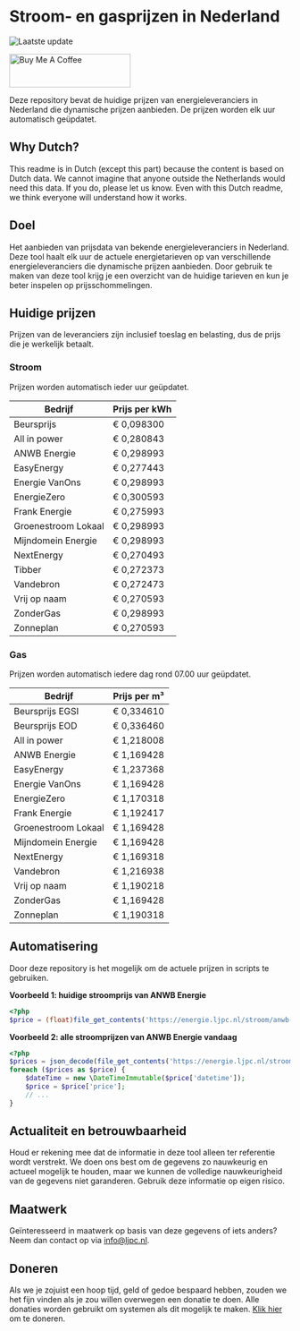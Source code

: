 # Stroom- en gasprijzen in Nederland

![Laatste update](https://img.shields.io/badge/laatste%20update-2024--09--22%2000%3A00%20CET-brightgreen)

<a href="https://www.buymeacoffee.com/Lars-" target="_blank"><img src="https://cdn.buymeacoffee.com/buttons/v2/default-orange.png" alt="Buy Me A Coffee" height="60" style="height: 60px !important;width: 217px !important;" ></a>

Deze repository bevat de huidige prijzen van energieleveranciers in Nederland die dynamische prijzen aanbieden. De prijzen worden elk uur automatisch geüpdatet.

## Why Dutch?

This readme is in Dutch (except this part) because the content is based on Dutch data. We cannot imagine that anyone outside the Netherlands would need this data. If you do, please let us know. Even with this Dutch readme, we think
everyone will understand how it works.

## Doel

Het aanbieden van prijsdata van bekende energieleveranciers in Nederland. Deze tool haalt elk uur de actuele energietarieven op van verschillende energieleveranciers die dynamische prijzen aanbieden. Door gebruik te maken van deze tool
krijg je een overzicht van de huidige tarieven en kun je beter inspelen op prijsschommelingen.

## Huidige prijzen

Prijzen van de leveranciers zijn inclusief toeslag en belasting, dus de prijs die je werkelijk betaalt.

### Stroom

Prijzen worden automatisch ieder uur geüpdatet.

 Bedrijf | Prijs per kWh 
---------|---------------
Beursprijs | € 0,098300
All in power | € 0,280843
ANWB Energie | € 0,298993
EasyEnergy | € 0,277443
Energie VanOns | € 0,298993
EnergieZero | € 0,300593
Frank Energie | € 0,275993
Groenestroom Lokaal | € 0,298993
Mijndomein Energie | € 0,298993
NextEnergy | € 0,270493
Tibber | € 0,272373
Vandebron | € 0,272473
Vrij op naam | € 0,270593
ZonderGas | € 0,298993
Zonneplan | € 0,270593


### Gas

Prijzen worden automatisch iedere dag rond 07.00 uur geüpdatet.

 Bedrijf | Prijs per m³ 
---------|--------------
Beursprijs EGSI | € 0,334610
Beursprijs EOD | € 0,336460
All in power | € 1,218008
ANWB Energie | € 1,169428
EasyEnergy | € 1,237368
Energie VanOns | € 1,169428
EnergieZero | € 1,170318
Frank Energie | € 1,192417
Groenestroom Lokaal | € 1,169428
Mijndomein Energie | € 1,169428
NextEnergy | € 1,169318
Vandebron | € 1,216938
Vrij op naam | € 1,190218
ZonderGas | € 1,169428
Zonneplan | € 1,190318


## Automatisering

Door deze repository is het mogelijk om de actuele prijzen in scripts te gebruiken.

**Voorbeeld 1: huidige stroomprijs van ANWB Energie**

```php
<?php
$price = (float)file_get_contents('https://energie.ljpc.nl/stroom/anwb-energie-nu.txt');

```

**Voorbeeld 2: alle stroomprijzen van ANWB Energie vandaag**

```php
<?php
$prices = json_decode(file_get_contents('https://energie.ljpc.nl/stroom/all-in-power-vandaag.json'),true);
foreach ($prices as $price) {
    $dateTime = new \DateTimeImmutable($price['datetime']);
    $price = $price['price'];
    // ...
}
```

## Actualiteit en betrouwbaarheid

Houd er rekening mee dat de informatie in deze tool alleen ter referentie wordt verstrekt. We doen ons best om de gegevens zo nauwkeurig en actueel mogelijk te houden, maar we kunnen de volledige nauwkeurigheid van de gegevens niet
garanderen. Gebruik deze informatie op eigen risico.

## Maatwerk

Geïnteresseerd in maatwerk op basis van deze gegevens of iets anders? Neem dan contact op
via [info@ljpc.nl](mailto:info@ljpc.nl?subject=Energie%20prijzen).

## Doneren

Als we je zojuist een hoop tijd, geld of gedoe bespaard hebben, zouden we het fijn vinden als je zou willen overwegen een
donatie te doen. Alle donaties worden gebruikt om systemen als dit mogelijk te
maken. [Klik hier](https://www.buymeacoffee.com/Lars-) om te doneren.

